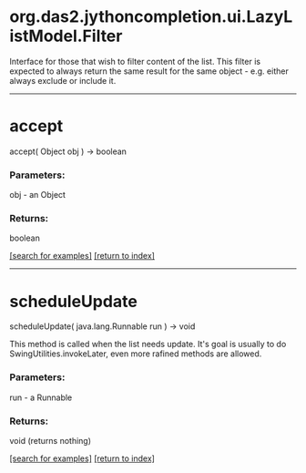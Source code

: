 # org.das2.jythoncompletion.ui.LazyListModel.Filter

Interface for those that wish to filter content of the list.
 This filter is expected to always return the same result for
 the same object - e.g. either always exclude or include it.

***
<a name="accept"></a>
# accept
accept( Object obj ) &rarr; boolean



### Parameters:
obj - an Object

### Returns:
boolean


<a href="https://github.com/autoplot/dev/search?q=accept&unscoped_q=accept">[search for examples]</a>
<a href="https://github.com/autoplot/documentation/blob/master/javadoc/index-all.md">[return to index]</a>

***
<a name="scheduleUpdate"></a>
# scheduleUpdate
scheduleUpdate( java.lang.Runnable run ) &rarr; void

This method is called when the list needs update. It's goal is
 usually to do SwingUtilities.invokeLater, even more rafined 
 methods are allowed.

### Parameters:
run - a Runnable

### Returns:
void (returns nothing)


<a href="https://github.com/autoplot/dev/search?q=scheduleUpdate&unscoped_q=scheduleUpdate">[search for examples]</a>
<a href="https://github.com/autoplot/documentation/blob/master/javadoc/index-all.md">[return to index]</a>


